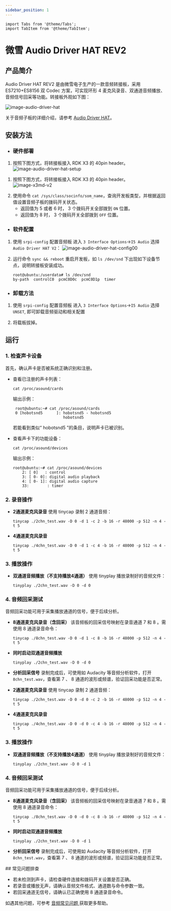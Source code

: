 ```yaml
---
sidebar_position: 1
---
```

```mdx-code-block
import Tabs from '@theme/Tabs';
import TabItem from '@theme/TabItem';
```

# 微雪 Audio Driver HAT REV2

## 产品简介

Audio Driver HAT REV2 是由微雪电子生产的一款音频转接板，采用 ES7210+ES8156 双 Codec 方案，可实现环形 4 麦克风录音、双通道音频播放、音频信号回采等功能。转接板外观如下图：

![image-audio-driver-hat](https://rdk-doc.oss-cn-beijing.aliyuncs.com/doc/img/03_Basic_Application/02_audio/image/image-audio-driver-hat.jpg)

关于音频子板的详细介绍，请参考 [Audio Driver HAT](https://www.waveshare.net/shop/Audio-Driver-HAT.htm)。

## 安装方法

- ### 硬件部署

<Tabs groupId="rdk-type">
<TabItem value="rdk-x3-pi" label="RDK-X3-PI">

1. 按照下图方式，将转接板接入 RDK X3 的 40pin header。  
![image-audio-driver-hat-setup](https://rdk-doc.oss-cn-beijing.aliyuncs.com/doc/img/03_Basic_Application/02_audio/image/image-audio-driver-hat-setup.jpg)

</TabItem>

<TabItem value="rdk-x3-md" label="RDK-X3-Module">

1. 按照下图方式，将转接板接入 RDK X3 的 40pin header。
![image-x3md-v2](https://rdk-doc.oss-cn-beijing.aliyuncs.com/doc/img/03_Basic_Application/02_audio/image/image-x3md-v2.png)

</TabItem>
</Tabs>

2. 使用命令 `cat /sys/class/socinfo/som_name`，查询开发板类型，并根据返回值设置音频子板的拨码开关状态。
   - 返回值为 5 或者 6 时， 3 个拨码开关全部拨到 `ON` 位置。
   - 返回值为 8 时， 3 个拨码开关全部拨到 `OFF` 位置。


- ### 软件配置

1. 使用 `srpi-config` 配置音频板
进入 `3 Interface Options`->`I5 Audio`
选择 `Audio Driver HAT V2`：
![image-audio-driver-hat-config00](https://rdk-doc.oss-cn-beijing.aliyuncs.com/doc/img/03_Basic_Application/02_audio/image/image-audio-driver-hat-config00.png)  

2. 运行命令 `sync && reboot` 重启开发板，如 `ls /dev/snd` 下出现如下设备节点，说明转接板安装成功。
    ```shell
    root@ubuntu:/userdata# ls /dev/snd
    by-path  controlC0  pcmC0D0c  pcmC0D1p  timer
    ```

- ### 卸载方法
1. 使用 `srpi-config` 配置音频板
进入 `3 Interface Options`->`I5 Audio`
选择 `UNSET`, 即可卸载音频驱动和相关配置

2. 将载板拔掉。

## 运行

### 1. 检查声卡设备

首先，确认声卡是否被系统正确识别和注册。

- 查看已注册的声卡列表：

    ```shell
    cat /proc/asound/cards
    ```
    输出示例：
    ```
     root@ubuntu:~# cat /proc/asound/cards
     0 [hobotsnd5      ]: hobotsnd5 - hobotsnd5
                          hobotsnd5

    ```
    若能看到类似“ hobotsnd5 ”的条目，说明声卡已被识别。

- 查看声卡下的功能设备：
    ```shell
    cat /proc/asound/devices
    ```
    输出示例：
    ```
    root@ubuntu:~# cat /proc/asound/devices
        2: [ 0]   : control
        3: [ 0- 0]: digital audio playback
        4: [ 0- 1]: digital audio capture
        33:        : timer
    ```

### 2. 录音操作

<Tabs groupId="rdk-type">
<TabItem value="rdk-x3-pi" label="RDK-X3-PI">

- **2通道麦克风录音**
  使用 tinycap 录制 2 通道音频：

  ```shell
  tinycap ./2chn_test.wav -D 0 -d 1 -c 2 -b 16 -r 48000 -p 512 -n 4 -t 5
  ```

- **4通道麦克风录音**

  ```shell
  tinycap ./4chn_test.wav -D 0 -d 1 -c 4 -b 16 -r 48000 -p 512 -n 4 -t 5
  ```

### 3. 播放操作

- **双通道音频播放（不支持播放4通道）**
  使用 tinyplay 播放录制好的音频文件：

  ```shell
  tinyplay ./2chn_test.wav -D 0 -d 0
  ```

### 4. 音频回采测试

音频回采功能可用于采集播放通道的信号，便于后续分析。

- **8通道麦克风录音（含回采）**
  该音频板的回采信号映射在录音通道 7 和 8 。需使用 8 通道录音命令：

  ```shell
  tinycap ./8chn_test.wav -D 0 -d 1 -c 8 -b 16 -r 48000 -p 512 -n 4 -t 5
  ```

- **同时启动双通道音频播放**

  ```shell
  tinyplay ./2chn_test.wav -D 0 -d 0
  ```

- **分析回采信号**
  录制完成后，可使用如 Audacity 等音频分析软件，打开 `8chn_test.wav`，查看第 7 、 8 通道的波形或频谱，验证回采功能是否正常。

</TabItem>

<TabItem value="rdk-x3-md" label="RDK-X3-Module">

- **2通道麦克风录音**
  使用 tinycap 录制 2 通道音频：

  ```shell
  tinycap ./2chn_test.wav -D 0 -d 0 -c 2 -b 16 -r 48000 -p 512 -n 4 -t 5
  ```

- **4通道麦克风录音**

  ```shell
  tinycap ./4chn_test.wav -D 0 -d 0 -c 4 -b 16 -r 48000 -p 512 -n 4 -t 5
  ```

### 3. 播放操作

- **双通道音频播放（不支持播放4通道）**
  使用 tinyplay 播放录制好的音频文件：

  ```shell
  tinyplay ./2chn_test.wav -D 0 -d 1
  ```

### 4. 音频回采测试

音频回采功能可用于采集播放通道的信号，便于后续分析。

- **8通道麦克风录音（含回采）**
  该音频板的回采信号映射在录音通道 7 和 8 。需使用 8 通道录音命令：

  ```shell
  tinycap ./8chn_test.wav -D 0 -d 0 -c 8 -b 16 -r 48000 -p 512 -n 4 -t 5
  ```

- **同时启动双通道音频播放**

  ```shell
  tinyplay ./2chn_test.wav -D 0 -d 1
  ```

- **分析回采信号**
  录制完成后，可使用如 Audacity 等音频分析软件，打开 `8chn_test.wav`，查看第 7 、 8 通道的波形或频谱，验证回采功能是否正常。
</TabItem>
</Tabs>
## 常见问题排查

- 若未检测到声卡，请检查硬件连接和拨码开关设置是否正确。
- 若录音或播放无声，请确认音频文件格式、通道数与命令参数一致。
- 若回采通道无信号，请确认已正确使用 8 通道录音命令。

如遇其他问题，可参考 [ 音频常见问题 ](../../../08_FAQ/04_multimedia.md#audio-常见问题) 获取更多帮助。
